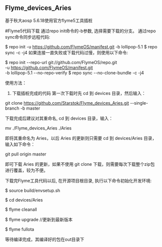 ## Flyme_devices_Aries

基于秋大aosp 5.6.18使用官方flyme5工具插桩

#Flyme5代码下载
通过repo init命令的-b参数, 选择需要下载的分支。 通过repo sync命令同步远程代码:

$ repo init -u https://github.com/FlymeOS/manifest.git -b lollipop-5.1
$ repo sync -c -j4
如果连接一直失败或下载代码过慢，则使用以下命令:

$ repo init --repo-url git://github.com/FlymeOS/repo.git \
            -u https://github.com/FlymeOS/manifest.git \
            -b lollipop-5.1 --no-repo-verify
$ repo sync --no-clone-bundle -c -j4

使用方法：

1. 下载插桩完成的代码
第一次下载时先 cd 到 devices 目录，然后输入：

git clone https://github.com/Starstok/Flyme_devices_Aries.git --single-branch -b master

下载完成后建议对其重命名, cd 到 devices 目录，输入：

mv ./Flyme_devices_Aries ./Aries

即将其重命名为 Aries，以后 Aries 的更新则只需要 cd 到 devices/Aries 目录，输入如下命令：

git pull origin master

即可下载 Aries 的更新，如果不使用 git clone 下载，则需要每次下载整个zip包进行覆盖，较为不便。

下载完Flyme工具代码以后, 在开源项目根目录, 执行以下命令初始化开发环境:

$ source build/envsetup.sh

$ cd devices/Aries

$ flyme cleanall

$ flyme upgrade 	//更新到最新版本

$ flyme fullota

等待编译完成，其编译好的包在out目录下
